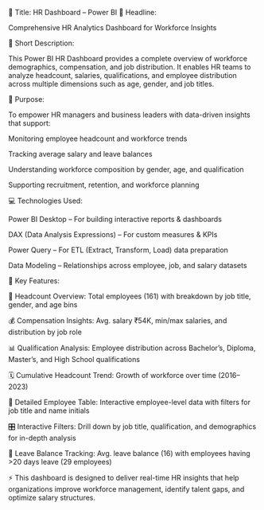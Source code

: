 📌 Title: HR Dashboard – Power BI
📰 Headline:

Comprehensive HR Analytics Dashboard for Workforce Insights

📝 Short Description:

This Power BI HR Dashboard provides a complete overview of workforce demographics, compensation, and job distribution. It enables HR teams to analyze headcount, salaries, qualifications, and employee distribution across multiple dimensions such as age, gender, and job titles.

🎯 Purpose:

To empower HR managers and business leaders with data-driven insights that support:

Monitoring employee headcount and workforce trends

Tracking average salary and leave balances

Understanding workforce composition by gender, age, and qualification

Supporting recruitment, retention, and workforce planning

💻 Technologies Used:

Power BI Desktop – For building interactive reports & dashboards

DAX (Data Analysis Expressions) – For custom measures & KPIs

Power Query – For ETL (Extract, Transform, Load) data preparation

Data Modeling – Relationships across employee, job, and salary datasets

🌟 Key Features:

👥 Headcount Overview: Total employees (161) with breakdown by job title, gender, and age bins

💰 Compensation Insights: Avg. salary ₹54K, min/max salaries, and distribution by job role

📊 Qualification Analysis: Employee distribution across Bachelor’s, Diploma, Master’s, and High School qualifications

🗓 Cumulative Headcount Trend: Growth of workforce over time (2016–2023)

🧾 Detailed Employee Table: Interactive employee-level data with filters for job title and name initials

🎛 Interactive Filters: Drill down by job title, qualification, and demographics for in-depth analysis

📌 Leave Balance Tracking: Avg. leave balance (16) with employees having >20 days leave (29 employees)

⚡ This dashboard is designed to deliver real-time HR insights that help organizations improve workforce management, identify talent gaps, and optimize salary structures.
